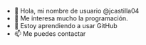 - 👋 Hola, mi nombre de usuario @jcastilla04
- 👀 Me interesa mucho la programación.
- 🌱 Estoy aprendiendo a usar GitHub
- 📫 Me puedes contactar

<!---
jcastilla04/jcastilla04 is a ✨ special ✨ repository because its `README.md` (this file) appears on your GitHub profile.
You can click the Preview link to take a look at your changes.
--->
